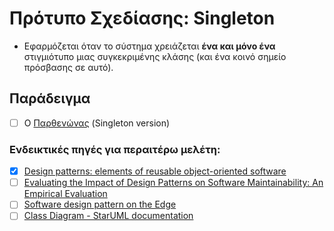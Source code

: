 # Πρότυπο Σχεδίασης: Singleton

- Εφαρμόζεται όταν το σύστημα χρειάζεται **ένα και μόνο ένα** στιγμιότυπο μιας συγκεκριμένης κλάσης (και ένα κοινό σημείο πρόσβασης σε αυτό).


## Παράδειγμα

- [ ] Ο [Παρθενώνας](./example_theParthenon) (Singleton version)

### Ενδεικτικές πηγές για περαιτέρω μελέτη:
- [X] [Design patterns: elements of reusable object-oriented software](http://faculty.chas.uni.edu/~wallingf/teaching/062/sessions/support/pattern-examples.pdf)
- [ ] [Evaluating the Impact of Design Patterns on Software Maintainability: An Empirical Evaluation](https://www.researchgate.net/profile/Muhammad-Ehsan-Rana/publication/357824214_Evaluating_the_Impact_of_Design_Patterns_on_Software_Maintainability_An_Empirical_Evaluation/links/6201f2185bdf0f2ef854c480/Evaluating-the-Impact-of-Design-Patterns-on-Software-Maintainability-An-Empirical-Evaluation.pdf)
- [ ] [Software design pattern on the Edge](https://ieeexplore.ieee.org/document/9987912)
- [ ] [Class Diagram - StarUML documentation](https://docs.staruml.io/working-with-uml-diagrams/class-diagram)
